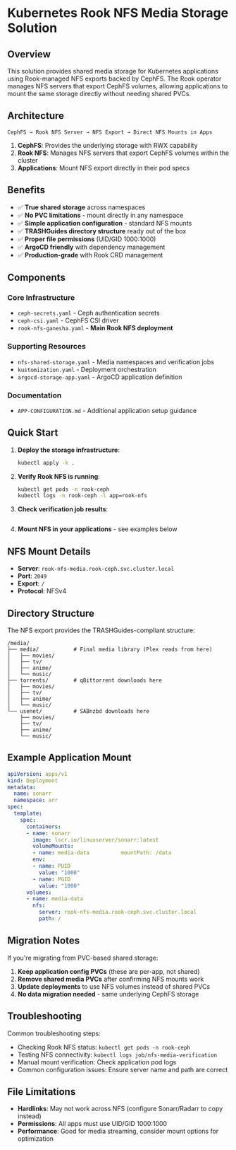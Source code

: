 # Kubernetes Rook NFS Media Storage Solution

## Overview

This solution provides shared media storage for Kubernetes applications using Rook-managed NFS exports backed by CephFS. The Rook operator manages NFS servers that export CephFS volumes, allowing applications to mount the same storage directly without needing shared PVCs.

## Architecture

```
CephFS → Rook NFS Server → NFS Export → Direct NFS Mounts in Apps
```

1. **CephFS**: Provides the underlying storage with RWX capability
2. **Rook NFS**: Manages NFS servers that export CephFS volumes within the cluster
3. **Applications**: Mount NFS export directly in their pod specs

## Benefits

- ✅ **True shared storage** across namespaces
- ✅ **No PVC limitations** - mount directly in any namespace  
- ✅ **Simple application configuration** - standard NFS mounts
- ✅ **TRASHGuides directory structure** ready out of the box
- ✅ **Proper file permissions** (UID/GID 1000:1000)
- ✅ **ArgoCD friendly** with dependency management
- ✅ **Production-grade** with Rook CRD management

## Components

### Core Infrastructure
- `ceph-secrets.yaml` - Ceph authentication secrets
- `ceph-csi.yaml` - CephFS CSI driver
- `rook-nfs-ganesha.yaml` - **Main Rook NFS deployment**

### Supporting Resources
- `nfs-shared-storage.yaml` - Media namespaces and verification jobs
- `kustomization.yaml` - Deployment orchestration
- `argocd-storage-app.yaml` - ArgoCD application definition

### Documentation
- `APP-CONFIGURATION.md` - Additional application setup guidance

## Quick Start

1. **Deploy the storage infrastructure**:

   ```bash
   kubectl apply -k .
   ```

2. **Verify Rook NFS is running**:

   ```bash
   kubectl get pods -n rook-ceph
   kubectl logs -n rook-ceph -l app=rook-nfs
   ```

3. **Check verification job results**:

   ```bash   kubectl logs job/nfs-media-verification
   ```

4. **Mount NFS in your applications** - see examples below

## NFS Mount Details

- **Server**: `rook-nfs-media.rook-ceph.svc.cluster.local`
- **Port**: `2049`
- **Export**: `/`
- **Protocol**: NFSv4

## Directory Structure

The NFS export provides the TRASHGuides-compliant structure:

```
/media/
├── media/           # Final media library (Plex reads from here)
│   ├── movies/
│   ├── tv/
│   ├── anime/
│   └── music/
├── torrents/        # qBittorrent downloads here
│   ├── movies/
│   ├── tv/
│   ├── anime/
│   └── music/
└── usenet/          # SABnzbd downloads here
    ├── movies/
    ├── tv/
    ├── anime/
    └── music/
```

## Example Application Mount

```yaml
apiVersion: apps/v1
kind: Deployment
metadata:
  name: sonarr
  namespace: arr
spec:
  template:
    spec:
      containers:
      - name: sonarr
        image: lscr.io/linuxserver/sonarr:latest
        volumeMounts:
        - name: media-data          mountPath: /data
        env:
        - name: PUID
          value: "1000"
        - name: PGID
          value: "1000"
      volumes:
      - name: media-data
        nfs:
          server: rook-nfs-media.rook-ceph.svc.cluster.local
          path: /
```

## Migration Notes

If you're migrating from PVC-based shared storage:

1. **Keep application config PVCs** (these are per-app, not shared)
2. **Remove shared media PVCs** after confirming NFS mounts work
3. **Update deployments** to use NFS volumes instead of shared PVCs
4. **No data migration needed** - same underlying CephFS storage

## Troubleshooting

Common troubleshooting steps:

- Checking Rook NFS status: `kubectl get pods -n rook-ceph`
- Testing NFS connectivity: `kubectl logs job/nfs-media-verification`  
- Manual mount verification: Check application pod logs
- Common configuration issues: Ensure server name and path are correct

## File Limitations

- **Hardlinks**: May not work across NFS (configure Sonarr/Radarr to copy instead)
- **Permissions**: All apps must use UID/GID 1000:1000
- **Performance**: Good for media streaming, consider mount options for optimization
